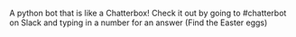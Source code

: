 A python bot that is like a Chatterbox! 
Check it out by going to #chatterbot on Slack and typing in a number for an answer
(Find the Easter eggs)